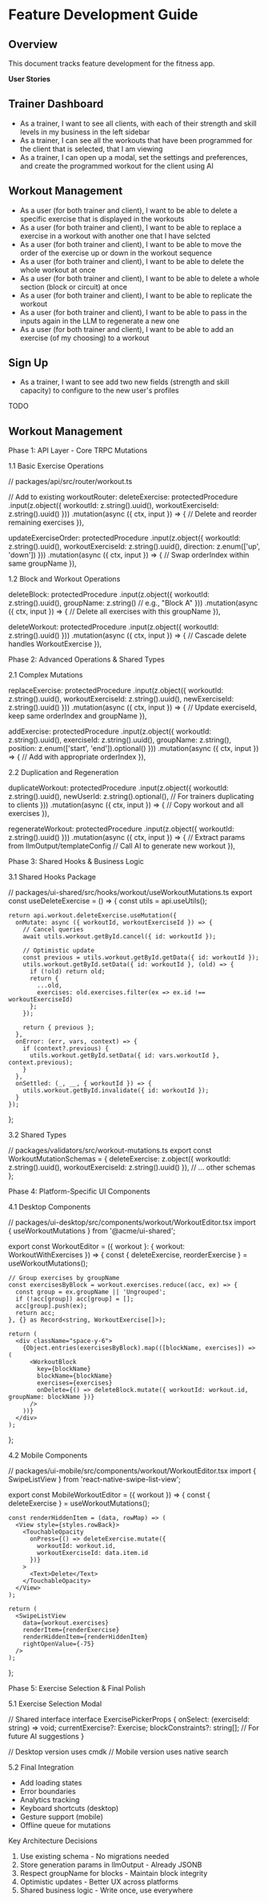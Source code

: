 # Feature Development Guide

## Overview
This document tracks feature development for the fitness app.

**User Stories**

## Trainer Dashboard
- As a trainer, I want to see all clients, with each of their strength and skill levels in my business in the left sidebar
- As a trainer, I can see all the workouts that have been programmed for the client that is selected, that I am viewing
- As a trainer, I can open up a modal, set the settings and preferences, and create the programmed workout for the client using AI

## Workout Management
- As a user (for both trainer and client), I want to be able to delete a specific exercise that is displayed in the workouts
- As a user (for both trainer and client), I want to be able to replace a exercise in a workout with another one that I have selcted
- As a user (for both trainer and client), I want to be able to move the order of the exercise up or down in the workout sequence
- As a user (for both trainer and client), I want to be able to delete the whole workout at once
- As a user (for both trainer and client), I want to be able to delete a whole section (block or circuit) at once
- As a user (for both trainer and client), I want to be able to replicate the workout
- As a user (for both trainer and client), I want to be able to pass in the inputs again in the LLM to regenerate a new one
- As a user (for both trainer and client), I want to be able to add an exercise (of my choosing) to a workout



## Sign Up 
- As a trainer, I want to see add two new fields (strength and skill capacity) to configure to the new user's profiles


TODO 
## Workout Management
Phase 1: API Layer - Core TRPC Mutations

  1.1 Basic Exercise Operations

  // packages/api/src/router/workout.ts

  // Add to existing workoutRouter:
  deleteExercise: protectedProcedure
    .input(z.object({
      workoutId: z.string().uuid(),
      workoutExerciseId: z.string().uuid()
    }))
    .mutation(async ({ ctx, input }) => {
      // Delete and reorder remaining exercises
    }),

  updateExerciseOrder: protectedProcedure
    .input(z.object({
      workoutId: z.string().uuid(),
      workoutExerciseId: z.string().uuid(),
      direction: z.enum(['up', 'down'])
    }))
    .mutation(async ({ ctx, input }) => {
      // Swap orderIndex within same groupName
    }),

  1.2 Block and Workout Operations

  deleteBlock: protectedProcedure
    .input(z.object({
      workoutId: z.string().uuid(),
      groupName: z.string() // e.g., "Block A"
    }))
    .mutation(async ({ ctx, input }) => {
      // Delete all exercises with this groupName
    }),

  deleteWorkout: protectedProcedure
    .input(z.object({
      workoutId: z.string().uuid()
    }))
    .mutation(async ({ ctx, input }) => {
      // Cascade delete handles WorkoutExercise
    }),

  Phase 2: Advanced Operations & Shared Types

  2.1 Complex Mutations

  replaceExercise: protectedProcedure
    .input(z.object({
      workoutId: z.string().uuid(),
      workoutExerciseId: z.string().uuid(),
      newExerciseId: z.string().uuid()
    }))
    .mutation(async ({ ctx, input }) => {
      // Update exerciseId, keep same orderIndex and groupName
    }),

  addExercise: protectedProcedure
    .input(z.object({
      workoutId: z.string().uuid(),
      exerciseId: z.string().uuid(),
      groupName: z.string(),
      position: z.enum(['start', 'end']).optional()
    }))
    .mutation(async ({ ctx, input }) => {
      // Add with appropriate orderIndex
    }),

  2.2 Duplication and Regeneration

  duplicateWorkout: protectedProcedure
    .input(z.object({
      workoutId: z.string().uuid(),
      newUserId: z.string().optional(), // For trainers duplicating to clients
    }))
    .mutation(async ({ ctx, input }) => {
      // Copy workout and all exercises
    }),

  regenerateWorkout: protectedProcedure
    .input(z.object({
      workoutId: z.string().uuid()
    }))
    .mutation(async ({ ctx, input }) => {
      // Extract params from llmOutput/templateConfig
      // Call AI to generate new workout
    }),

  Phase 3: Shared Hooks & Business Logic

  3.1 Shared Hooks Package

  // packages/ui-shared/src/hooks/workout/useWorkoutMutations.ts
  export const useDeleteExercise = () => {
    const utils = api.useUtils();

    return api.workout.deleteExercise.useMutation({
      onMutate: async ({ workoutId, workoutExerciseId }) => {
        // Cancel queries
        await utils.workout.getById.cancel({ id: workoutId });

        // Optimistic update
        const previous = utils.workout.getById.getData({ id: workoutId });
        utils.workout.getById.setData({ id: workoutId }, (old) => {
          if (!old) return old;
          return {
            ...old,
            exercises: old.exercises.filter(ex => ex.id !== workoutExerciseId)
          };
        });

        return { previous };
      },
      onError: (err, vars, context) => {
        if (context?.previous) {
          utils.workout.getById.setData({ id: vars.workoutId }, context.previous);
        }
      },
      onSettled: (_, __, { workoutId }) => {
        utils.workout.getById.invalidate({ id: workoutId });
      }
    });
  };

  3.2 Shared Types

  // packages/validators/src/workout-mutations.ts
  export const WorkoutMutationSchemas = {
    deleteExercise: z.object({
      workoutId: z.string().uuid(),
      workoutExerciseId: z.string().uuid()
    }),
    // ... other schemas
  };

  Phase 4: Platform-Specific UI Components

  4.1 Desktop Components

  // packages/ui-desktop/src/components/workout/WorkoutEditor.tsx
  import { useWorkoutMutations } from '@acme/ui-shared';

  export const WorkoutEditor = ({ workout }: { workout: WorkoutWithExercises }) => {
    const { deleteExercise, reorderExercise } = useWorkoutMutations();

    // Group exercises by groupName
    const exercisesByBlock = workout.exercises.reduce((acc, ex) => {
      const group = ex.groupName || 'Ungrouped';
      if (!acc[group]) acc[group] = [];
      acc[group].push(ex);
      return acc;
    }, {} as Record<string, WorkoutExercise[]>);

    return (
      <div className="space-y-6">
        {Object.entries(exercisesByBlock).map(([blockName, exercises]) => (
          <WorkoutBlock
            key={blockName}
            blockName={blockName}
            exercises={exercises}
            onDelete={() => deleteBlock.mutate({ workoutId: workout.id, groupName: blockName })}
          />
        ))}
      </div>
    );
  };

  4.2 Mobile Components

  // packages/ui-mobile/src/components/workout/WorkoutEditor.tsx
  import { SwipeListView } from 'react-native-swipe-list-view';

  export const MobileWorkoutEditor = ({ workout }) => {
    const { deleteExercise } = useWorkoutMutations();

    const renderHiddenItem = (data, rowMap) => (
      <View style={styles.rowBack}>
        <TouchableOpacity
          onPress={() => deleteExercise.mutate({
            workoutId: workout.id,
            workoutExerciseId: data.item.id
          })}
        >
          <Text>Delete</Text>
        </TouchableOpacity>
      </View>
    );

    return (
      <SwipeListView
        data={workout.exercises}
        renderItem={renderExercise}
        renderHiddenItem={renderHiddenItem}
        rightOpenValue={-75}
      />
    );
  };

  Phase 5: Exercise Selection & Final Polish

  5.1 Exercise Selection Modal

  // Shared interface
  interface ExercisePickerProps {
    onSelect: (exerciseId: string) => void;
    currentExercise?: Exercise;
    blockConstraints?: string[]; // For future AI suggestions
  }

  // Desktop version uses cmdk
  // Mobile version uses native search

  5.2 Final Integration

  - Add loading states
  - Error boundaries
  - Analytics tracking
  - Keyboard shortcuts (desktop)
  - Gesture support (mobile)
  - Offline queue for mutations

  Key Architecture Decisions

  1. Use existing schema - No migrations needed
  2. Store generation params in llmOutput - Already JSONB
  3. Respect groupName for blocks - Maintain block integrity
  4. Optimistic updates - Better UX across platforms
  5. Shared business logic - Write once, use everywhere

